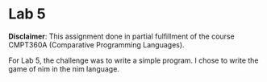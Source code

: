 # Lab 5

**Disclaimer**: This assignment done in partial fulfillment of the course CMPT360A (Comparative Programming Languages).

For Lab 5, the challenge was to write a simple program. I chose to write the game of nim in the nim language.
